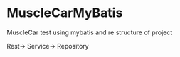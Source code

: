 # MuscleCarMyBatis

MuscleCar test using mybatis and re structure of project

Rest-> Service-> Repository
